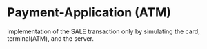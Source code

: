 # Payment-Application (ATM)

implementation of the SALE transaction only by simulating the card, terminal(ATM), and the server.
